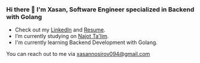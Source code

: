 ### Hi there 👋 I'm Xasan, Software Engineer specialized in Backend with Golang

- Check out my [LinkedIn](https://www.linkedin.com/in/xasannosirov) and [Resume](https://flowcv.com/resume/lw7ot34bed).
- I’m currently studying on [Najot Ta'lim](https://najottalim.uz/).
- I'm currently learning Backend Development with Golang.

You can reach out to me via xasannosirov094@gmail.com

